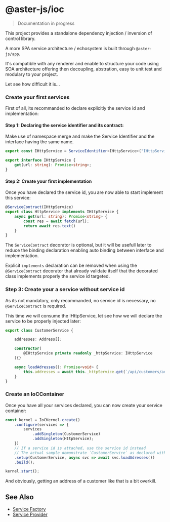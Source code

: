 # @aster-js/ioc

> Documentation in progress

This project provides a standalone dependency injection / inversion of control library.

A more SPA service architecture / echosystem is built through `@aster-js/app`.

It's compatible with any renderer and enable to structure your code using SOA architecture offering then decoupling, abstration, easy to unit test and modulary to your project.

Let see how difficult it is...

### Create your first services

First of all, its recommanded to declare explicitly the service id and implementation:

#### Step 1: Declaring the service identifier and its contract:

Make use of namespace merge and make the Service Identifier and the interface having the same name.

```typescript
export const IHttpService = ServiceIdentifier<IHttpService>("IHttpService");

export interface IHttpService {
    get(url: string): Promise<string>;
}
```

#### Step 2: Create your first implementation

Once you have declared the service id, you are now able to start implement this service:

```typescript
@ServiceContract(IHttpService)
export class HttpService implements IHttpService {
    async get(url: string): Promise<string> {
        const res = await fetch(url);
        return await res.text()
    }
}
```

The `ServiceContract` decorator is optional, but it will be usefull later to reduce the binding declaration enabling auto binding between interface and implementation.

Explicit `implements` declaration can be removed when using the `@ServiceContract` decorator that already validate itself that the decorated class implements properly the service id targeted.

### Step 3: Create your a service without service id

As its not mandatory, only recommanded, no service id is necessary, no `@ServiceContract` is required.

This time we will consume the IHttpService, let see how we will declare the service to be properly injected later:

```typescript
export class CustomerService {

    addresses: Address[];

    constructor(
        @IHttpService private readonly _httpService: IHttpService
    ){}

    async loadAdresses(): Promise<void> {
        this.addresses = await this._httpService.get(`/api/customers/addresses`);
    }
}
```

### Create an IoCContainer

Once you have all your services declared, you can now create your service container:

```typescript
const kernel = IoCKernel.create()
    .configure(services => {
        services
            .addSingleton(CustomerService)
            .addSingleton(HttpService);
    })
    // If a service id is attached, use the service id instead
    // The actual sample demonstrate `CustomerService` as declared without id
    .setup(CustomerService, async svc => await svc.loadAdresses())
    .build();

kernel.start();
```

And obviously, getting an address of a customer like that is a bit overkill.

## See Also
- [Service Factory](./doc/factory.md)
- [Service Provider](./doc/provider.md)

